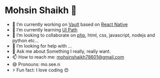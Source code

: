 # Mohsin Shaikh 👋

- 🔭 I’m currently working on [Vault](https://github.com/mohsin-shaikh/vault) based on [React Native](https://github.com/facebook/react-native)
- 🌱 I’m currently learning [UI Path](https://www.uipath.com/)
- 👯 I’m looking to collaborate on [php](https://www.php.net/), html, css, javascript, nodejs and python etc...
- 🤔 I’m looking for help with ...
- 💬 Ask me about Something I really, really want.
- 📫 How to reach me: mohsinshaikh78601@gmail.com
- 😄 Pronouns: mo.see.n
- ⚡ Fun fact: I love coding 😍

<!--
**mohsin-shaikh/mohsin-shaikh** is a ✨ _special_ ✨ repository because its `README.md` (this file) appears on your GitHub profile.

Here are some ideas to get you started:

- 🔭 I’m currently working on ...
- 🌱 I’m currently learning ...
- 👯 I’m looking to collaborate on ...
- 🤔 I’m looking for help with ...
- 💬 Ask me about ...
- 📫 How to reach me: ...
- 😄 Pronouns: ...
- ⚡ Fun fact: ...
-->
